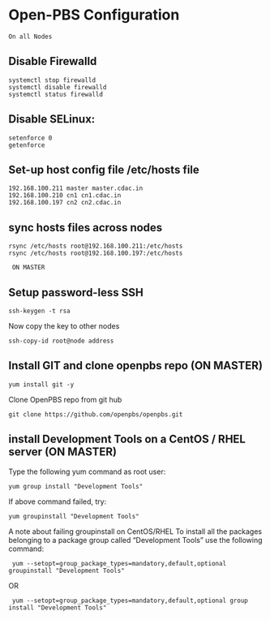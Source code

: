 # Open-PBS Configuration

`On all Nodes`

## Disable Firewalld

    systemctl stop firewalld
    systemctl disable firewalld
    systemctl status firewalld

## Disable SELinux:

    setenforce 0
    getenforce


## Set-up host config file /etc/hosts file 

    192.168.100.211 master master.cdac.in
    192.168.100.210 cn1 cn1.cdac.in
    192.168.100.197 cn2 cn2.cdac.in
    
## sync hosts files across nodes

    rsync /etc/hosts root@192.168.100.211:/etc/hosts
    rsync /etc/hosts root@192.168.100.197:/etc/hosts

` ON MASTER`

## Setup password-less SSH 

    ssh-keygen -t rsa

Now copy the key to other nodes

    ssh-copy-id root@node address

## Install GIT and clone openpbs repo (ON MASTER)

    yum install git -y

Clone OpenPBS repo from git hub

    git clone https://github.com/openpbs/openpbs.git

## install Development Tools on a CentOS / RHEL server (ON MASTER)

Type the following yum command as root user:

    yum group install "Development Tools"

If above command failed, try:

    yum groupinstall "Development Tools"

A note about failing groupinstall on CentOS/RHEL 
To install all the packages belonging to a package group called “Development Tools” use the following command:

     yum --setopt=group_package_types=mandatory,default,optional groupinstall "Development Tools"

OR

     yum --setopt=group_package_types=mandatory,default,optional group install "Development Tools"



















